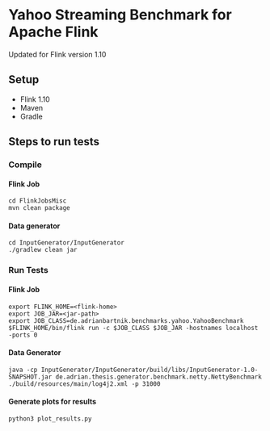 # Yahoo Streaming Benchmark for Apache Flink
Updated for Flink version 1.10

## Setup
* Flink 1.10
* Maven
* Gradle


## Steps to run tests

### Compile
#### Flink Job
```
cd FlinkJobsMisc
mvn clean package
```
#### Data generator
```
cd InputGenerator/InputGenerator
./gradlew clean jar
```

### Run Tests

#### Flink Job
```
export FLINK_HOME=<flink-home>
export JOB_JAR=<jar-path>
export JOB_CLASS=de.adrianbartnik.benchmarks.yahoo.YahooBenchmark
$FLINK_HOME/bin/flink run -c $JOB_CLASS $JOB_JAR -hostnames localhost -ports 0
```

#### Data Generator
```
java -cp InputGenerator/InputGenerator/build/libs/InputGenerator-1.0-SNAPSHOT.jar de.adrian.thesis.generator.benchmark.netty.NettyBenchmark ./build/resources/main/log4j2.xml -p 31000
```

#### Generate plots for results
```
python3 plot_results.py
```


```
